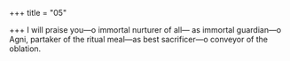 +++
title = "05"

+++
I will praise you—o immortal nurturer of all—
as immortal guardian—o Agni, partaker of the ritual meal—as best  sacrificer—o conveyor of the oblation.